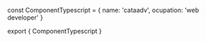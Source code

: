 
const ComponentTypescript = {
    name: 'cataadv',
    ocupation: 'web developer'
}


export { ComponentTypescript }